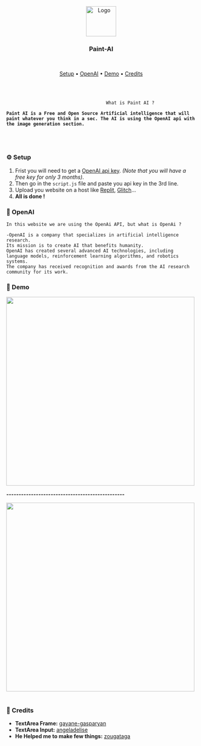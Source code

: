 <div align="center">
    <img src="https://i.imgur.com/YF2kr88.png" alt="Logo" width="80" height="80">
  <h3>Paint-AI</h3>
  <p>
  </p>
</div>

<br>

<p align="center">
  <a href="#-setup">Setup</a>
  •
  <a href="#-openai">OpenAI</a>
  •
  <a href="#-demo">Demo</a>
  •
  <a href="#-credits">Credits</a>

</p>

<br>
&nbsp

                                         What is Paint AI ?
**`
Paint AI is a Free and Open Source Artificial intelligence that will paint whatever you think in a sec. The AI is using the OpenAI api with the image generation section.
`**

<br/>
<br/>

### ⚙ Setup
1. Frist you will need to get a [OpenAI api key](https://platform.openai.com/account/api-keys). _(Note that you will have a free key for only 3 months)_.
2. Then go in the `script.js` file and paste you api key in the 3rd line.
3. Upload you website on a host like [Replit](https://replit.con), [Glitch](https://glitch.com)...
4. **All is done !**

### 🤖 OpenAI
```
In this website we are using the OpenAi API, but what is OpenAi ?

-OpenAI is a company that specializes in artificial intelligence research.
Its mission is to create AI that benefits humanity. 
OpenAI has created several advanced AI technologies, including language models, reinforcement learning algorithms, and robotics systems. 
The company has received recognition and awards from the AI research community for its work.
```

### 📝 Demo

<img src="https://media.discordapp.net/attachments/1088881165999542424/1089635588510068767/Capture_decran_2023-03-26_a_21.41.16.png" width="500"/>

**------------------------------------------------**

<img src="https://media.discordapp.net/attachments/1088881165999542424/1089635588799483914/Capture_decran_2023-03-26_a_21.42.11.png" width="500"/>

<br/>
<br/>

### 🤝 Credits

- **TextArea Frame:** [gayane-gasparyan](https://codepen.io/gayane-gasparyan/pen/jOmaBQK)
- **TextArea Input:** [angeladelise](https://codepen.io/angeladelise/pen/ZEpXPBZ)
- **He Helped me to make few things:** [zougataga](https://github.com/zougataga)
